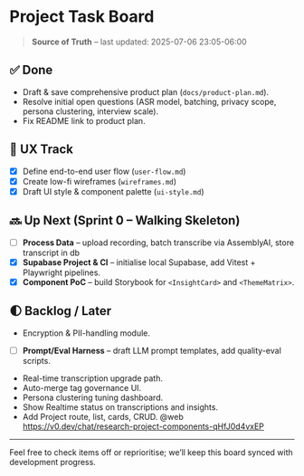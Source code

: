 # Project Task Board

> **Source of Truth** – last updated: 2025-07-06 23:05-06:00

## ✅ Done

- Draft & save comprehensive product plan (`docs/product-plan.md`).
- Resolve initial open questions (ASR model, batching, privacy scope, persona clustering, interview scale).
- Fix README link to product plan.

## 🎨 UX Track

- [x] Define end-to-end user flow (`user-flow.md`)
- [x] Create low-fi wireframes (`wireframes.md`)
- [x] Draft UI style & component palette (`ui-style.md`)

## 🔜 Up Next (Sprint 0 – Walking Skeleton)

- [ ] **Process Data** – upload recording, batch transcribe via AssemblyAI, store transcript in db
- [x] **Supabase Project & CI** – initialise local Supabase, add Vitest + Playwright pipelines.
- [x] **Component PoC** – build Storybook for `<InsightCard>` and `<ThemeMatrix>`.

## 🌓 Backlog / Later

- Encryption & PII-handling module.
- [ ] **Prompt/Eval Harness** – draft LLM prompt templates, add quality-eval scripts.
- Real-time transcription upgrade path.
- Auto-merge tag governance UI.
- Persona clustering tuning dashboard.
- Show Realtime status on transcriptions and insights.
- Add Project route, list, cards, CRUD. @web <https://v0.dev/chat/research-project-components-qHfJ0d4vxEP>

---

Feel free to check items off or reprioritise; we’ll keep this board synced with development progress.
